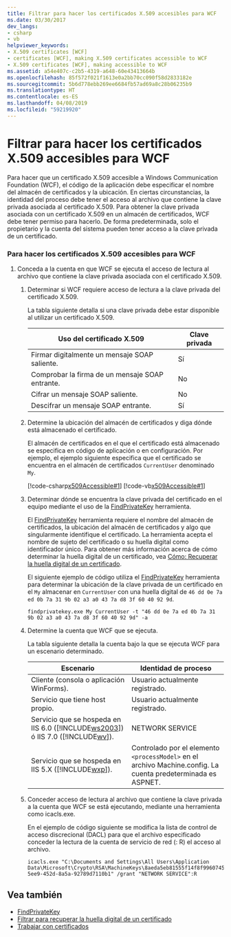 ```yaml
---
title: Filtrar para hacer los certificados X.509 accesibles para WCF
ms.date: 03/30/2017
dev_langs:
- csharp
- vb
helpviewer_keywords:
- X.509 certificates [WCF]
- certificates [WCF], making X.509 certificates accessible to WCF
- X.509 certificates [WCF], making accessible to WCF
ms.assetid: a54e407c-c2b5-4319-a648-60e43413664b
ms.openlocfilehash: 85f572f021f1613e0a2bb70cc090f58d2833182e
ms.sourcegitcommit: 5b6d778ebb269ee6684fb57ad69a8c28b06235b9
ms.translationtype: HT
ms.contentlocale: es-ES
ms.lasthandoff: 04/08/2019
ms.locfileid: "59219920"
---
```

# <a name="how-to-make-x509-certificates-accessible-to-wcf"></a>Filtrar para hacer los certificados X.509 accesibles para WCF
Para hacer que un certificado X.509 accesible a Windows Communication Foundation (WCF), el código de la aplicación debe especificar el nombre del almacén de certificados y la ubicación. En ciertas circunstancias, la identidad del proceso debe tener el acceso al archivo que contiene la clave privada asociada al certificado X.509. Para obtener la clave privada asociada con un certificado X.509 en un almacén de certificados, WCF debe tener permiso para hacerlo. De forma predeterminada, solo el propietario y la cuenta del sistema pueden tener acceso a la clave privada de un certificado.  
  
### <a name="to-make-x509-certificates-accessible-to-wcf"></a>Para hacer los certificados X.509 accesibles para WCF  
  
1.  Conceda a la cuenta en que WCF se ejecuta el acceso de lectura al archivo que contiene la clave privada asociada con el certificado X.509.  
  
    1.  Determinar si WCF requiere acceso de lectura a la clave privada del certificado X.509.  
  
         La tabla siguiente detalla si una clave privada debe estar disponible al utilizar un certificado X.509.  
  
        |Uso del certificado X.509|Clave privada|  
        |---------------------------|-----------------|  
        |Firmar digitalmente un mensaje SOAP saliente.|Sí|  
        |Comprobar la firma de un mensaje SOAP entrante.|No|  
        |Cifrar un mensaje SOAP saliente.|No|  
        |Descifrar un mensaje SOAP entrante.|Sí|  
  
    2.  Determine la ubicación del almacén de certificados y diga dónde está almacenado el certificado.  
  
         El almacén de certificados en el que el certificado está almacenado se especifica en código de aplicación o en configuración. Por ejemplo, el ejemplo siguiente especifica que el certificado se encuentra en el almacén de certificados `CurrentUser` denominado `My`.  
  
         [!code-csharp[x509Accessible#1](../../../../samples/snippets/csharp/VS_Snippets_CFX/x509accessible/cs/source.cs#1)]
         [!code-vb[x509Accessible#1](../../../../samples/snippets/visualbasic/VS_Snippets_CFX/x509accessible/vb/source.vb#1)]  
  
    3.  Determinar dónde se encuentra la clave privada del certificado en el equipo mediante el uso de la [FindPrivateKey](../../../../docs/framework/wcf/samples/findprivatekey.md) herramienta.  
  
         El [FindPrivateKey](../../../../docs/framework/wcf/samples/findprivatekey.md) herramienta requiere el nombre del almacén de certificados, la ubicación del almacén de certificados y algo que singularmente identifique el certificado. La herramienta acepta el nombre de sujeto del certificado o su huella digital como identificador único. Para obtener más información acerca de cómo determinar la huella digital de un certificado, vea [Cómo: Recuperar la huella digital de un certificado](../../../../docs/framework/wcf/feature-details/how-to-retrieve-the-thumbprint-of-a-certificate.md).  
  
         El siguiente ejemplo de código utiliza el [FindPrivateKey](../../../../docs/framework/wcf/samples/findprivatekey.md) herramienta para determinar la ubicación de la clave privada de un certificado en el `My` almacenar en `CurrentUser` con una huella digital de `46 dd 0e 7a ed 0b 7a 31 9b 02 a3 a0 43 7a d8 3f 60 40 92 9d`.  
  
        ```  
        findprivatekey.exe My CurrentUser -t "46 dd 0e 7a ed 0b 7a 31 9b 02 a3 a0 43 7a d8 3f 60 40 92 9d" -a  
        ```  
  
    4.  Determine la cuenta que WCF que se ejecuta.  
  
         La tabla siguiente detalla la cuenta bajo la que se ejecuta WCF para un escenario determinado.  
  
        |Escenario|Identidad de proceso|  
        |--------------|----------------------|  
        |Cliente (consola o aplicación WinForms).|Usuario actualmente registrado.|  
        |Servicio que tiene host propio.|Usuario actualmente registrado.|  
        |Servicio que se hospeda en IIS 6.0 ([!INCLUDE[ws2003](../../../../includes/ws2003-md.md)]) ó IIS 7.0 ([!INCLUDE[wv](../../../../includes/wv-md.md)]).|NETWORK SERVICE|  
        |Servicio que se hospeda en IIS 5.X ([!INCLUDE[wxp](../../../../includes/wxp-md.md)]).|Controlado por el elemento `<processModel>` en el archivo Machine.config. La cuenta predeterminada es ASPNET.|  
  
    5.  Conceder acceso de lectura al archivo que contiene la clave privada a la cuenta que WCF se está ejecutando, mediante una herramienta como icacls.exe.  
  
         En el ejemplo de código siguiente se modifica la lista de control de acceso discrecional (DACL) para que el archivo especificado conceder la lectura de la cuenta de servicio de red (: R) el acceso al archivo.  
  
        ```  
        icacls.exe "C:\Documents and Settings\All Users\Application Data\Microsoft\Crypto\RSA\MachineKeys\8aeda5eb81555f14f8f9960745b5a40d_38f7de48-5ee9-452d-8a5a-92789d7110b1" /grant "NETWORK SERVICE":R  
        ```  
  
## <a name="see-also"></a>Vea también

- [FindPrivateKey](../../../../docs/framework/wcf/samples/findprivatekey.md)
- [Filtrar para recuperar la huella digital de un certificado](../../../../docs/framework/wcf/feature-details/how-to-retrieve-the-thumbprint-of-a-certificate.md)
- [Trabajar con certificados](../../../../docs/framework/wcf/feature-details/working-with-certificates.md)
